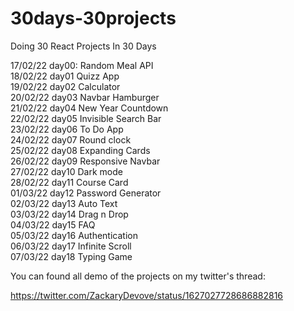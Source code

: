 # 30days-30projects
Doing 30 React Projects In 30 Days

17/02/22 day00: Random Meal API\
18/02/22 day01 Quizz App\
19/02/22 day02 Calculator\
20/02/22 day03 Navbar Hamburger\
21/02/22 day04 New Year Countdown\
22/02/22 day05 Invisible Search Bar\
23/02/22 day06 To Do App\
24/02/22 day07 Round clock\
25/02/22 day08 Expanding Cards\
26/02/22 day09 Responsive Navbar\
27/02/22 day10 Dark mode\
28/02/22 day11 Course Card\
01/03/22 day12 Password Generator\
02/03/22 day13 Auto Text\
03/03/22 day14 Drag n Drop\
04/03/22 day15 FAQ\
05/03/22 day16 Authentication\
06/03/22 day17 Infinite Scroll\
07/03/22 day18 Typing Game

You can found all demo of the projects on my twitter's thread:

https://twitter.com/ZackaryDevove/status/1627027728686882816
